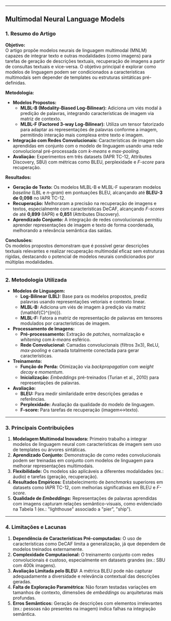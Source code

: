 ***
## Multimodal Neural Language Models

### 1. **Resumo do Artigo**  

**Objetivo:**  
O artigo propõe modelos neurais de linguagem multimodal (MNLM) capazes de integrar texto e outras modalidades (como imagens) para tarefas de geração de descrições textuais, recuperação de imagens a partir de consultas textuais e vice-versa. O objetivo principal é explorar como modelos de linguagem podem ser condicionados a características multimodais sem depender de templates ou estruturas sintáticas pré-definidas.  

**Metodologia:**  
- **Modelos Propostos:**  
  - **MLBL-B (Modality-Biased Log-Bilinear):** Adiciona um viés modal à predição de palavras, integrando características de imagem via matriz de contexto.  
  - **MLBL-F (Factored 3-way Log-Bilinear):** Utiliza um tensor fatorizado para adaptar as representações de palavras conforme a imagem, permitindo interação mais complexa entre texto e imagem.  
- **Integração com Redes Convolucionais:** Características de imagem são aprendidas em conjunto com o modelo de linguagem usando uma rede convolucional pré-processada com *k-means* e *max-pooling*.  
- **Avaliação:** Experimentos em três datasets (IAPR TC-12, Attributes Discovery, SBU) com métricas como BLEU, perplexidade e *F-score* para recuperação.  

**Resultados:**  
- **Geração de Texto:** Os modelos MLBL-B e MLBL-F superaram modelos *baseline* (LBL e *n-gram*) em pontuações BLEU, alcançando até **BLEU-3 de 0,098** no IAPR TC-12.  
- **Recuperação:** Melhoraram a precisão na recuperação de imagens e textos, especialmente com características DeCAF, alcançando *F-scores* de até **0,899** (IAPR) e **0,851** (Attributes Discovery).  
- **Aprendizado Conjunto:** A integração de redes convolucionais permitiu aprender representações de imagem e texto de forma coordenada, melhorando a relevância semântica das saídas.  

**Conclusões:**  
Os modelos propostos demonstram que é possível gerar descrições textuais relevantes e realizar recuperação multimodal eficaz sem estruturas rígidas, destacando o potencial de modelos neurais condicionados por múltiplas modalidades.  

***
### 2. **Metodologia Utilizada**  

- **Modelos de Linguagem:**  
  - **Log-Bilinear (LBL):** Base para os modelos propostos, prediz palavras usando representações vetoriais e contexto linear.  
  - **MLBL-B:** Adiciona um viés de imagem à predição via matriz \(\mathbf{C}^{(m)}\).  
  - **MLBL-F:** Fatora a matriz de representação de palavras em tensores modulados por características de imagem.  
- **Processamento de Imagens:**  
  - **Pré-processamento:** Extração de *patches*, normalização e *whitening* com *k-means* esférico.  
  - **Rede Convolucional:** Camadas convolucionais (filtros 3x3), ReLU, *max-pooling* e camada totalmente conectada para gerar características.  
- **Treinamento:**  
  - **Função de Perda:** Otimização via *backpropagation* com *weight decay* e *momentum*.  
  - **Inicialização:** *Embeddings* pré-treinados (Turian et al., 2010) para representações de palavras.  
- **Avaliação:**  
  - **BLEU:** Para medir similaridade entre descrições geradas e referências.  
  - **Perplexidade:** Avaliação da qualidade do modelo de linguagem.  
  - **F-score:** Para tarefas de recuperação (imagem↔texto).  

***
### 3. **Principais Contribuições**  

1. **Modelagem Multimodal Inovadora:** Primeiro trabalho a integrar modelos de linguagem neural com características de imagem sem uso de templates ou árvores sintáticas.  
2. **Aprendizado Conjunto:** Demonstração de como redes convolucionais podem ser treinadas em conjunto com modelos de linguagem para melhorar representações multimodais.  
3. **Flexibilidade:** Os modelos são aplicáveis a diferentes modalidades (ex.: áudio) e tarefas (geração, recuperação).  
4. **Resultados Empíricos:** Estabelecimento de *benchmarks* superiores em datasets como IAPR TC-12, com melhorias significativas em BLEU e *F-score*.  
5. **Qualidade de *Embeddings*:** Representações de palavras aprendidas com imagens capturam relações semântico-visuais, como evidenciado na Tabela 1 (ex.: "lighthouse" associado a "pier", "ship").  

***
### 4. **Limitações e Lacunas**  

1. **Dependência de Características Pré-computadas:** O uso de características como DeCAF limita a generalização, já que dependem de modelos treinados externamente.  
2. **Complexidade Computacional:** O treinamento conjunto com redes convolucionais é custoso, especialmente em datasets grandes (ex.: SBU com 400k imagens).  
3. **Avaliação Limitada pelo BLEU:** A métrica BLEU pode não capturar adequadamente a diversidade e relevância contextual das descrições geradas.  
4. **Falta de Exploração Paramétrica:** Não foram testadas variações em tamanhos de contexto, dimensões de *embeddings* ou arquiteturas mais profundas.  
5. **Erros Semânticos:** Geração de descrições com elementos irrelevantes (ex.: pessoas não presentes na imagem) indica falhas na integração semântica.  